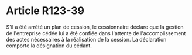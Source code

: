 # Article R123-39

S'il a été arrêté un plan de cession, le cessionnaire déclare que la gestion de l'entreprise cédée lui a été confiée dans l'attente de l'accomplissement des actes nécessaires à la réalisation de la cession. La déclaration comporte la désignation du cédant.
